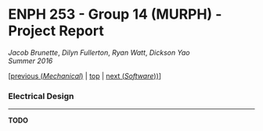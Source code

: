 # ENPH 253 - Group 14 (MURPH) - Project Report
*Jacob Brunette*, *Dilyn Fullerton*, *Ryan Watt*, *Dickson Yao*  
*Summer 2016*

[[previous (*Mechanical*)](./MECHANICAL.md) | [top](./REPORT.md) |
[next (*Software*))](./SOFTWARE.md)]

### Electrical Design
---
**TODO**

